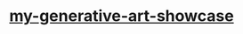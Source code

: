 # [my-generative-art-showcase](https://luisarmando-testcoder.github.io/my-generative-art-showcase/.)